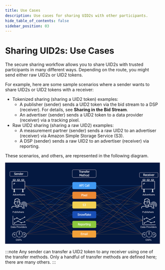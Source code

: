 ```yaml
---
title: Use Cases
description: Use cases for sharing UID2s with other participants.
hide_table_of_contents: false
sidebar_position: 03
---
```


# Sharing UID2s: Use Cases

The secure sharing workflow allows you to share UID2s with trusted participants in many different ways. Depending on the route, you might send either raw UID2s or UID2 tokens.

For example, here are some sample scenarios where a sender wants to share UID2s or UID2 tokens with a receiver:

- Tokenized sharing (sharing a UID2 token) examples:
  - A publisher (sender) sends a UID2 token via the bid stream to a DSP (receiver). For details, see **Sharing in the Bid Stream**.
  - An advertiser (sender) sends a UID2 token to a data provider (receiver) via a tracking pixel.
- Raw UID2 sharing (sharing a raw UID2) examples:
  - A measurement partner (sender) sends a raw UID2 to an advertiser (receiver) via Amazon Simple Storage Service (S3).
  - A DSP (sender) sends a raw UID2 to an advertiser (receiver) via reporting.

These scenarios, and others, are represented in the following diagram.

![Illustration of Sharing Use Cases](images/UID2_Sharing_Diagram_UseCases.png)

:::note
Any sender can transfer a UID2 token to any receiver using one of the transfer methods. Only a handful of transfer methods are defined here; there are many others.
:::
